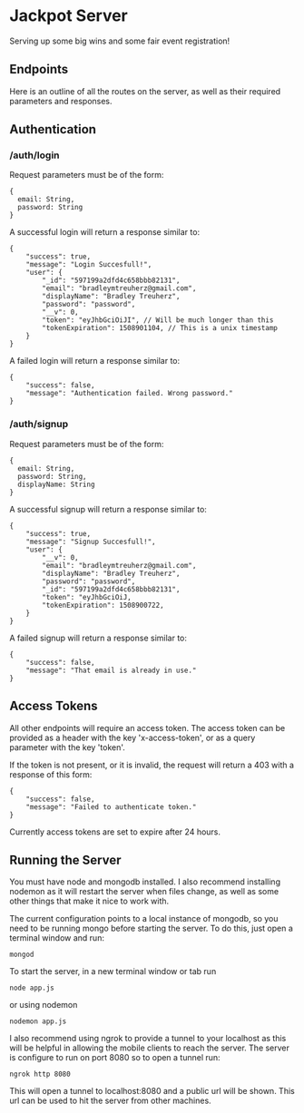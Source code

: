 # Jackpot Server

Serving up some big wins and some fair event registration!

## Endpoints

Here is an outline of all the routes on the server, as well as their required
parameters and responses.

## Authentication

### /auth/login

Request parameters must be of the form:

```
{
  email: String,
  password: String
}
```

A successful login will return a response similar to:

```
{
    "success": true,
    "message": "Login Succesfull!",    
    "user": {
        "_id": "597199a2dfd4c658bbb82131",
        "email": "bradleymtreuherz@gmail.com",
        "displayName": "Bradley Treuherz",
        "password": "password",
        "__v": 0,
        "token": "eyJhbGciOiJI", // Will be much longer than this
        "tokenExpiration": 1508901104, // This is a unix timestamp
    }
}
```

A failed login will return a response similar to:
```
{
    "success": false,
    "message": "Authentication failed. Wrong password."
}
```

### /auth/signup

Request parameters must be of the form:

```
{
  email: String,
  password: String,
  displayName: String
}
```

A successful signup will return a response similar to:


```
{
    "success": true,
    "message": "Signup Succesfull!",
    "user": {
        "__v": 0,
        "email": "bradleymtreuherz@gmail.com",
        "displayName": "Bradley Treuherz",
        "password": "password",
        "_id": "597199a2dfd4c658bbb82131",
        "token": "eyJhbGciOiJ,
        "tokenExpiration": 1508900722,
    }
}
```

A failed signup will return a response similar to:
```
{
    "success": false,
    "message": "That email is already in use."
}
```

## Access Tokens

All other endpoints will require an access token. The access token can be provided
as a header with the key 'x-access-token', or as a query parameter with the key 'token'.

If the token is not present, or it is invalid, the request will return a 403 with a response of this form:

```
{
    "success": false,
    "message": "Failed to authenticate token."
}
```

Currently access tokens are set to expire after 24 hours.

## Running the Server

You must have node and mongodb installed. I also recommend installing nodemon as it
will restart the server when files change, as well as some other things that make it nice
to work with.

The current configuration points to a local instance of mongodb, so you need to be running mongo before starting the server. To do this, just open a terminal window and run:

```
mongod
```

To start the server, in a new terminal window or tab run
```
node app.js
```
or using nodemon
```
nodemon app.js
```

I also recommend using ngrok to provide a tunnel to your localhost as this will be helpful in allowing the mobile clients to reach the server. The server is configure to run on port 8080 so to open a tunnel run:

```
ngrok http 8080
```

This will open a tunnel to localhost:8080 and a public url will be shown. This url can
be used to hit the server from other machines.
